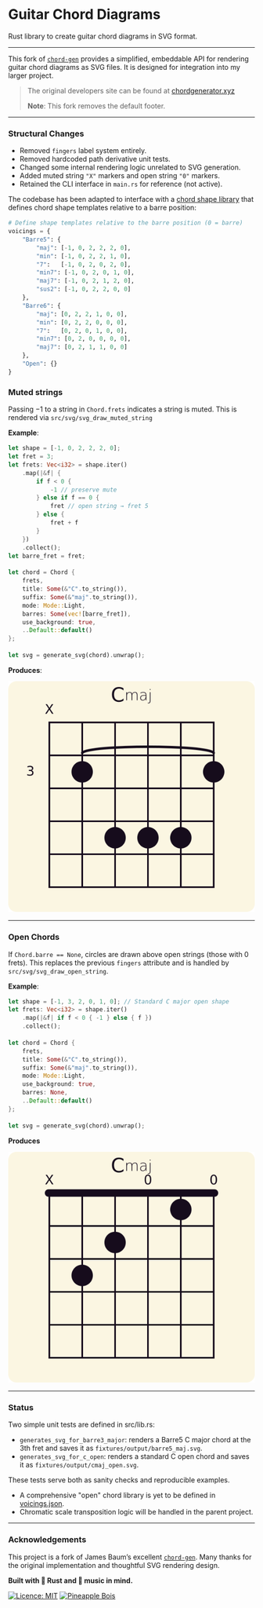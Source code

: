 # Guitar Chord Diagrams

Rust library to create guitar chord diagrams in SVG format.

----

This fork of [`chord-gen`](https://github.com/whostolemyhat/chord-gen/tree/main) provides a simplified, embeddable API for rendering guitar chord diagrams as SVG files. It is designed for integration into my larger project.

> The original developers site can be found at [chordgenerator.xyz](https://chordgenerator.xyz)
> 
> **Note**: This fork removes the default footer.


----

### Structural Changes

- Removed `fingers` label system entirely.
- Removed hardcoded path derivative unit tests.
- Changed some internal rendering logic unrelated to SVG generation.
- Added muted string `"X"` markers and open string `"0"` markers.
- Retained the CLI interface in `main.rs` for reference (not active).

The codebase has been adapted to interface with a [chord shape library](assets/voicings.json) that defines chord shape templates relative to a barre position:

```python
# Define shape templates relative to the barre position (0 = barre)
voicings = {
    "Barre5": {
        "maj": [-1, 0, 2, 2, 2, 0],
        "min": [-1, 0, 2, 2, 1, 0],
        "7":   [-1, 0, 2, 0, 2, 0],
        "min7": [-1, 0, 2, 0, 1, 0],
        "maj7": [-1, 0, 2, 1, 2, 0],
        "sus2": [-1, 0, 2, 2, 0, 0]
    },
    "Barre6": {
        "maj": [0, 2, 2, 1, 0, 0],
        "min": [0, 2, 2, 0, 0, 0],
        "7":   [0, 2, 0, 1, 0, 0],
        "min7": [0, 2, 0, 0, 0, 0],
        "maj7": [0, 2, 1, 1, 0, 0]
    },
    "Open": {}
}
```

### Muted strings

Passing $-1$ to a string in `Chord.frets` indicates a string is muted. This is rendered via `src/svg/svg_draw_muted_string`

**Example**:

```rust
let shape = [-1, 0, 2, 2, 2, 0];
let fret = 3;
let frets: Vec<i32> = shape.iter()
    .map(|&f| {
        if f < 0 {
            -1 // preserve mute
        } else if f == 0 {
            fret // open string → fret 5
        } else {
            fret + f
        }
    })
    .collect();
let barre_fret = fret;

let chord = Chord {
    frets,
    title: Some(&"C".to_string()),
    suffix: Some(&"maj".to_string()),
    mode: Mode::Light,
    barres: Some(vec![barre_fret]),
    use_background: true,
    ..Default::default()
};

let svg = generate_svg(chord).unwrap();
```

**Produces**:

![img](assets/barre3_maj.svg)

----

### Open Chords 

If `Chord.barre == None`, circles are drawn above open strings (those with 0 frets). This replaces the previous `fingers` attribute and is handled by `src/svg/svg_draw_open_string`.

**Example**:

```rust
let shape = [-1, 3, 2, 0, 1, 0]; // Standard C major open shape
let frets: Vec<i32> = shape.iter()
    .map(|&f| if f < 0 { -1 } else { f })
    .collect();

let chord = Chord {
    frets,
    title: Some(&"C".to_string()),
    suffix: Some(&"maj".to_string()),
    mode: Mode::Light,
    use_background: true,
    barres: None,
    ..Default::default()
};

let svg = generate_svg(chord).unwrap();
```

**Produces**

![img](assets/cmaj_open.svg)

----

### Status

Two simple unit tests are defined in src/lib.rs:
- `generates_svg_for_barre3_major`: renders a Barre5 C major chord at the 3th fret and saves it as `fixtures/output/barre5_maj.svg`.
- `generates_svg_for_c_open`: renders a standard C open chord and saves it as `fixtures/output/cmaj_open.svg`.

These tests serve both as sanity checks and reproducible examples.

- A comprehensive "open" chord library is yet to be defined in [voicings.json](assets/voicings.json).
- Chromatic scale transposition logic will be handled in the parent project.

----

### Acknowledgements

This project is a fork of James Baum’s excellent [`chord-gen`](https://github.com/whostolemyhat/chord-gen/tree/main). Many thanks for the original implementation and thoughtful SVG rendering design.

**Built with 🦀 Rust and 🎸 music in mind.**

[![Licence: MIT](https://img.shields.io/badge/Licence-MIT-yellow.svg)](LICENSE.md) [![Pineapple Bois](https://img.shields.io/badge/Website-Pineapple_Bois-5087B2.svg?style=flat&logo=telegram)](https://pineapple-bois.github.io)
